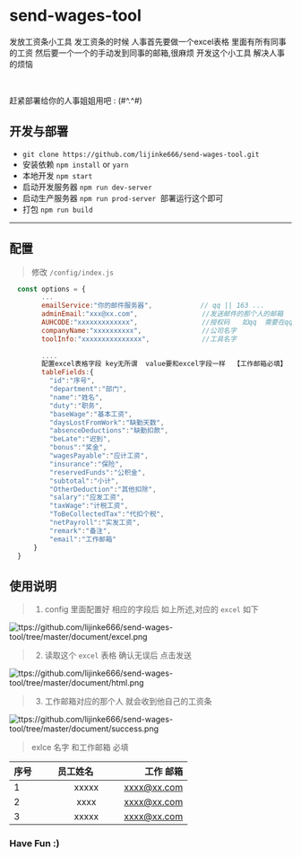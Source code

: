 # send-wages-tool
发放工资条小工具
发工资条的时候 人事首先要做一个excel表格 里面有所有同事的工资
然后要一个一个的手动发到同事的邮箱,很麻烦 
开发这个小工具 解决人事 的烦恼

</br>

赶紧部署给你的人事姐姐用吧  : (#^.^#)

## 开发与部署
- `git clone https://github.com/lijinke666/send-wages-tool.git`
- 安装依赖 `npm install` or  `yarn`
- 本地开发 `npm start`
- 启动开发服务器 `npm run dev-server`
- 启动生产服务器 `npm run prod-server`  部署运行这个即可
- 打包 `npm run build`

---------------------

## 配置

> 修改 `/config/index.js`
```javascript
  const options = {
        ...
        emailService:"你的邮件服务器",            // qq || 163 ...
        adminEmail:"xxx@xx.com",                //发送邮件的那个人的邮箱
        AUHCODE:"xxxxxxxxxxxxx",                //授权码   如qq  需要在qq邮箱 > 设置 > 账户  里面去申请
        companyName:"xxxxxxxxxx",               //公司名字
        toolInfo:"xxxxxxxxxxxxxxx",             //工具名字
        
        ....
        配置excel表格字段 key无所谓  value要和excel字段一样  【工作邮箱必填】   比如:
        tableFields:{
          "id":"序号",
          "department":"部门",
          "name":"姓名",
          "duty":"职务",
          "baseWage":"基本工资",
          "daysLostFromWork":"缺勤天数",
          "absenceDeductions":"缺勤扣款",
          "beLate":"迟到",
          "bonus":"奖金",
          "wagesPayable":"应计工资",
          "insurance":"保险",
          "reservedFunds":"公积金",
          "subtotal":"小计",
          "OtherDeduction":"其他扣除",
          "salary":"应发工资",
          "taxWage":"计税工资",
          "ToBeCollectedTax":"代扣个税",
          "netPayroll":"实发工资",
          "remark":"备注",
          "email":"工作邮箱"
      }
  }
```

## 使用说明
> 1. config 里面配置好 相应的字段后 如上所述,对应的 `excel` 如下

![ttps://github.com/lijinke666/send-wages-tool/tree/master/document/excel.png](https://github.com/lijinke666/send-wages-tool/tree/master/document/excel.png)

> 2. 读取这个 `excel` 表格 确认无误后  点击发送

![ttps://github.com/lijinke666/send-wages-tool/tree/master/document/html.png](https://github.com/lijinke666/send-wages-tool/tree/master/document/html.png)

> 3. 工作邮箱对应的那个人 就会收到他自己的工资条

![ttps://github.com/lijinke666/send-wages-tool/tree/master/document/success.png](https://github.com/lijinke666/send-wages-tool/tree/master/document/success.png)


> exlce 名字 和工作邮箱 必填
 
| 序号        | 员工姓名          | 工作 邮箱 |
| ------------- |:-------------:| -----:|
| 1    | xxxxx | xxxx@xx.com |
| 2    | xxxx     |    xxxx@xx.com|
| 3 | xxxxx     |     xxxx@xx.com |


### Have Fun :)

 
